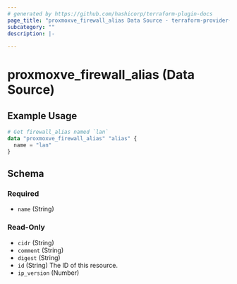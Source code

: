 ```yaml
---
# generated by https://github.com/hashicorp/terraform-plugin-docs
page_title: "proxmoxve_firewall_alias Data Source - terraform-provider-proxmoxve"
subcategory: ""
description: |-
  
---
```


# proxmoxve_firewall_alias (Data Source)



## Example Usage

```terraform
# Get firewall_alias named `lan`
data "proxmoxve_firewall_alias" "alias" {
  name = "lan"
}
```

<!-- schema generated by tfplugindocs -->
## Schema

### Required

- `name` (String)

### Read-Only

- `cidr` (String)
- `comment` (String)
- `digest` (String)
- `id` (String) The ID of this resource.
- `ip_version` (Number)


